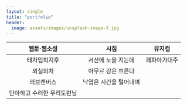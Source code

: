 ```yaml
---
layout: single
title: "portfolio"
header:
  image: assets/images/unsplash-image-3.jpg
---
```


|**웹툰·웹소설**|**시집**|**뮤지컬**|
|:------:|:------:|:------:|
|태자입희지후|서산에 노을 지는데|쾌파아가대주|
|외실의처|아무르 강은 흐른다| |
|러브캔버스|낙엽은 시간을 털어내며| |
|단아하고 수려한 우리도련님| |  |
